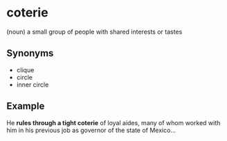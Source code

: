 # coterie

(noun) a small group of people with shared interests or tastes

## Synonyms

+ clique
+ circle
+ inner circle

## Example

He **rules through a tight coterie** of loyal aides, many of whom worked with him in his previous job as governor of the state of Mexico...
